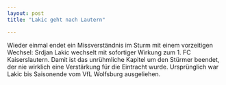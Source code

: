 ```yaml
---
layout: post
title: "Lakic geht nach Lautern"

---
```


Wieder einmal endet ein Missverständnis im Sturm mit einem vorzeitigen Wechsel: Srdjan Lakic wechselt mit sofortiger Wirkung zum 1. FC Kaiserslautern. Damit ist das unrühmliche Kapitel um den Stürmer beendet, der nie wirklich eine Verstärkung für die Eintracht wurde. Ursprünglich war Lakic bis Saisonende vom VfL Wolfsburg ausgeliehen.


